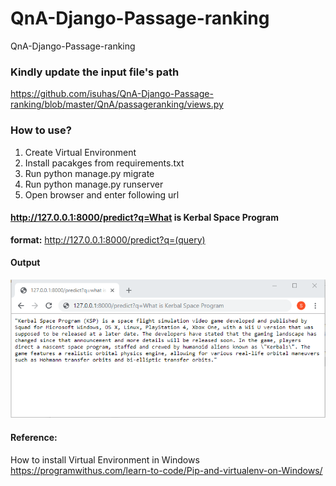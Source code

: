 # QnA-Django-Passage-ranking
QnA-Django-Passage-ranking

### Kindly update the input file's path<br />
https://github.com/isuhas/QnA-Django-Passage-ranking/blob/master/QnA/passageranking/views.py<br />

### How to use?<br />
1. Create Virtual Environment<br />
2. Install pacakges from requirements.txt<br />
3. Run python manage.py migrate <br />
4. Run python manage.py runserver <br />
5. Open browser and enter following url<br />

#### http://127.0.0.1:8000/predict?q=What is Kerbal Space Program<br />
<b>format:</b> http://127.0.0.1:8000/predict?q=(query)<br />

#### Output
![alt text](https://github.com/isuhas/QnA-Django-Passage-ranking/blob/master/output.PNG)

#### Reference:<br />
How to install Virtual Environment in Windows<br />
https://programwithus.com/learn-to-code/Pip-and-virtualenv-on-Windows/<br />


